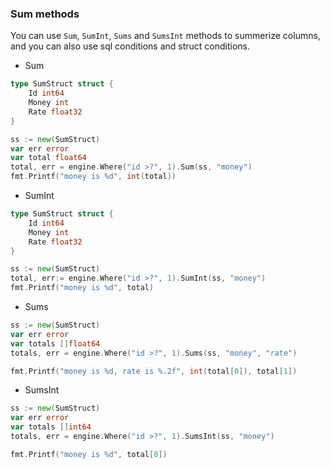 ### Sum methods

You can use `Sum`, `SumInt`, `Sums` and `SumsInt` methods to summerize columns, and you can also use sql conditions and struct conditions.

* Sum

```Go
type SumStruct struct {
    Id int64
    Money int
    Rate float32
}

ss := new(SumStruct)
var err error
var total float64
total, err = engine.Where("id >?", 1).Sum(ss, "money")
fmt.Printf("money is %d", int(total))
```

* SumInt

```Go
type SumStruct struct {
    Id int64
    Money int
    Rate float32
}

ss := new(SumStruct)
total, err:= engine.Where("id >?", 1).SumInt(ss, "money")
fmt.Printf("money is %d", total)
```

* Sums

```Go
ss := new(SumStruct)
var err error
var totals []float64
totals, err = engine.Where("id >?", 1).Sums(ss, "money", "rate")

fmt.Printf("money is %d, rate is %.2f", int(total[0]), total[1])
```

* SumsInt

```Go
ss := new(SumStruct)
var err error
var totals []int64
totals, err = engine.Where("id >?", 1).SumsInt(ss, "money")

fmt.Printf("money is %d", total[0])
```